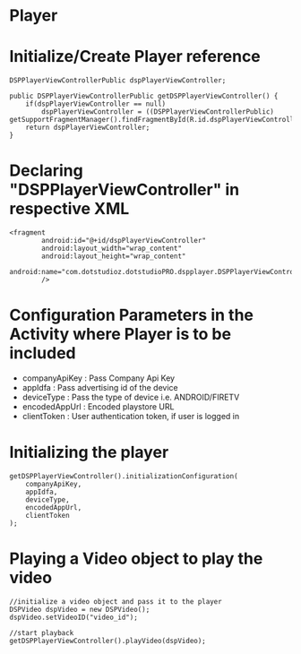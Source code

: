 # Player


# Initialize/Create Player reference
```
DSPPlayerViewControllerPublic dspPlayerViewController;

public DSPPlayerViewControllerPublic getDSPPlayerViewController() {
    if(dspPlayerViewController == null)
        dspPlayerViewController = ((DSPPlayerViewControllerPublic) getSupportFragmentManager().findFragmentById(R.id.dspPlayerViewController));
    return dspPlayerViewController;
}
```

# Declaring "DSPPlayerViewController" in respective XML
```
<fragment
        android:id="@+id/dspPlayerViewController"
        android:layout_width="wrap_content"
        android:layout_height="wrap_content"
        android:name="com.dotstudioz.dotstudioPRO.dspplayer.DSPPlayerViewController"
        />
```

# Configuration Parameters in the Activity where Player is to be included
<ul>
    <li>companyApiKey   : Pass Company Api Key</li>
    <li>appIdfa         : Pass advertising id of the device</li>
    <li>deviceType      : Pass the type of device i.e. ANDROID/FIRETV</li>
    <li>encodedAppUrl   : Encoded playstore URL</li>
    <li>clientToken     : User authentication token, if user is logged in</li>
</ul>

# Initializing the player
```
getDSPPlayerViewController().initializationConfiguration(
    companyApiKey,
    appIdfa,
    deviceType,
    encodedAppUrl,
    clientToken
);
```

# Playing a Video object to play the video
```
//initialize a video object and pass it to the player
DSPVideo dspVideo = new DSPVideo();
dspVideo.setVideoID("video_id");

//start playback
getDSPPlayerViewController().playVideo(dspVideo);
```
